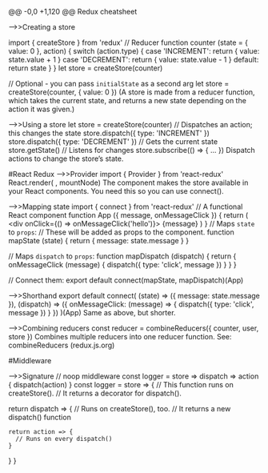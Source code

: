 
@@ -0,0 +1,120 @@
Redux cheatsheet

-->>Creating a store

import { createStore } from 'redux'
// Reducer
function counter (state = { value: 0 }, action) {
  switch (action.type) {
  case 'INCREMENT':
    return { value: state.value + 1 }
  case 'DECREMENT':
    return { value: state.value - 1 }
  default:
    return state
  }
}
let store = createStore(counter)

// Optional - you can pass `initialState` as a second arg
let store = createStore(counter, { value: 0 })
(A store is made from a reducer function, which takes the current state, and returns a new state depending on the action it was given.)




-->>Using a store
let store = createStore(counter)
// Dispatches an action; this changes the state
store.dispatch({ type: 'INCREMENT' })
store.dispatch({ type: 'DECREMENT' })
// Gets the current state
store.getState()
// Listens for changes
store.subscribe(() => { ... })
Dispatch actions to change the store’s state.

#React Redux
-->>Provider
import { Provider } from 'react-redux'
React.render(
  <Provider store={store}>
    <App />
  </Provider>, mountNode)
The <Provider> component makes the store available in your React components. You need this so you can use connect().




-->>Mapping state
import { connect } from 'react-redux'
// A functional React component
function App ({ message, onMessageClick }) {
  return (
    <div onClick={() => onMessageClick('hello')}>
      {message}
    </div>
  )
}
// Maps `state` to `props`:
// These will be added as props to the component.
function mapState (state) {
  return { message: state.message }
}

// Maps `dispatch` to `props`:
function mapDispatch (dispatch) {
  return {
    onMessageClick (message) {
      dispatch({ type: 'click', message })
    }
  }
}

// Connect them:
export default connect(mapState, mapDispatch)(App)



-->>Shorthand
export default connect(
  (state) => ({
    message: state.message
  }),
  (dispatch) => ({
    onMessageClick: (message) => {
      dispatch({ type: 'click', message })
    }
  })
)(App)
Same as above, but shorter.



-->>Combining reducers
const reducer = combineReducers({
  counter, user, store
})
Combines multiple reducers into one reducer function. See: combineReducers (redux.js.org)



#Middleware


-->>Signature
// noop middleware
const logger = store => dispatch => action { dispatch(action) }
const logger = store => {
  // This function runs on createStore().
  // It returns a decorator for dispatch().

  return dispatch => {
    // Runs on createStore(), too.
    // It returns a new dispatch() function

    return action => {
      // Runs on every dispatch()
    }
  }
}
